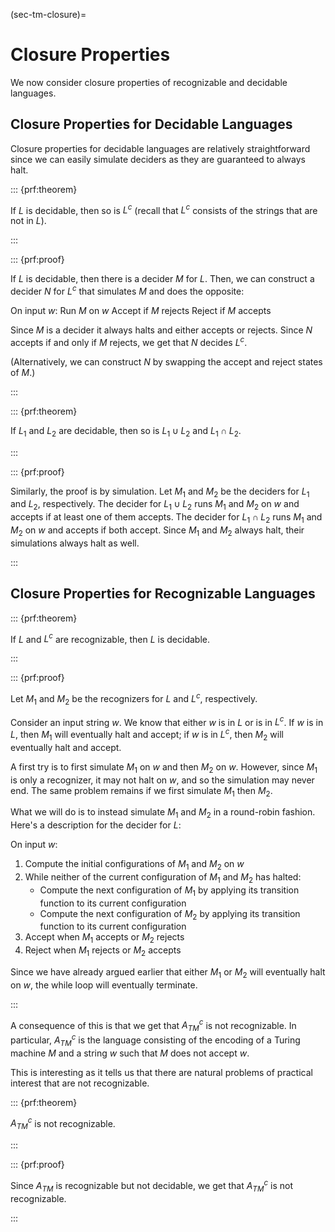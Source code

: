 (sec-tm-closure)=

# Closure Properties

We now consider closure properties of recognizable and decidable
languages.

## Closure Properties for Decidable Languages

Closure properties for decidable languages are relatively
straightforward since we can easily simulate deciders as they are
guaranteed to always halt.

::: {prf:theorem}

If $L$ is decidable, then so is $L^c$ (recall that $L^c$ consists of the
strings that are not in $L$).

:::

::: {prf:proof}

If $L$ is decidable, then there is a decider $M$ for $L$. Then, we can
construct a decider $N$ for $L^c$ that simulates $M$ and does the
opposite:

On input $w$: Run $M$ on $w$ Accept if $M$ rejects Reject if $M$ accepts

Since $M$ is a decider it always halts and either accepts or rejects.
Since $N$ accepts if and only if $M$ rejects, we get that $N$ decides
$L^c$.

(Alternatively, we can construct $N$ by swapping the accept and reject
states of $M$.)

:::

::: {prf:theorem}

If $L_1$ and $L_2$ are decidable, then so is $L_1 \cup L_2$ and
$L_1 \cap L_2$.

:::

::: {prf:proof}

Similarly, the proof is by simulation. Let $M_1$ and $M_2$ be the
deciders for $L_1$ and $L_2$, respectively. The decider for
$L_1 \cup L_2$ runs $M_1$ and $M_2$ on $w$ and accepts if at least one
of them accepts. The decider for $L_1 \cap L_2$ runs $M_1$ and $M_2$ on
$w$ and accepts if both accept. Since $M_1$ and $M_2$ always halt, their
simulations always halt as well.

:::

## Closure Properties for Recognizable Languages

::: {prf:theorem}

If $L$ and $L^c$ are recognizable, then $L$ is decidable.

:::

::: {prf:proof}

Let $M_1$ and $M_2$ be the recognizers for $L$ and $L^c$, respectively.

Consider an input string $w$. We know that either $w$ is in $L$ or is in
$L^c$. If $w$ is in $L$, then $M_1$ will eventually halt and accept; if
$w$ is in $L^c$, then $M_2$ will eventually halt and accept.

A first try is to first simulate $M_1$ on $w$ and then $M_2$ on $w$.
However, since $M_1$ is only a recognizer, it may not halt on $w$, and
so the simulation may never end. The same problem remains if we first
simulate $M_1$ then $M_2$.

What we will do is to instead simulate $M_1$ and $M_2$ in a round-robin
fashion. Here's a description for the decider for $L$:

On input $w$:

1.  Compute the initial configurations of $M_1$ and $M_2$ on $w$
2.  While neither of the current configuration of $M_1$ and $M_2$ has
    halted:
    - Compute the next configuration of $M_1$ by applying its transition
      function to its current configuration
    - Compute the next configuration of $M_2$ by applying its transition
      function to its current configuration
3.  Accept when $M_1$ accepts or $M_2$ rejects
4.  Reject when $M_1$ rejects or $M_2$ accepts

Since we have already argued earlier that either $M_1$ or $M_2$ will
eventually halt on $w$, the while loop will eventually terminate.

:::

A consequence of this is that we get that $A^c_{TM}$ is not
recognizable. In particular, $A^c_{TM}$ is the language consisting of
the encoding of a Turing machine $M$ and a string $w$ such that $M$ does
not accept $w$.

This is interesting as it tells us that there are natural problems of
practical interest that are not recognizable.

::: {prf:theorem}

$A^c_{TM}$ is not recognizable.

:::

::: {prf:proof}

Since $A_{TM}$ is recognizable but not decidable, we get that $A^c_{TM}$
is not recognizable.

:::
